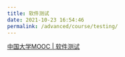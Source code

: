 ```yaml
---
title: 软件测试
date: 2021-10-23 16:54:46
permalink: /advanced/course/testing/
---
```


[中国大学MOOC | 软件测试](https://www.icourse163.org/course/NJU-1001773008?tid=1450627499)